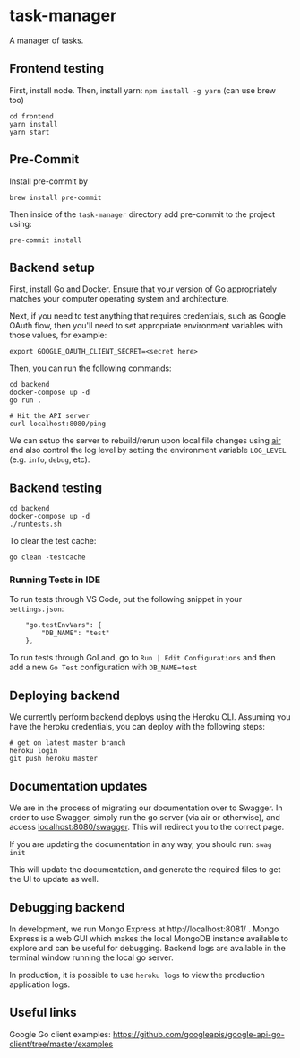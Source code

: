 # task-manager

A manager of tasks.

## Frontend testing

First, install node.
Then, install yarn: `npm install -g yarn` (can use brew too)

```
cd frontend
yarn install
yarn start
```

## Pre-Commit

Install pre-commit by

```
brew install pre-commit
```

Then inside of the `task-manager` directory add pre-commit to the project using:

```
pre-commit install
```

## Backend setup

First, install Go and Docker. Ensure that your version of Go appropriately matches your computer operating system and architecture.

Next, if you need to test anything that requires credentials, such as Google OAuth flow, then you'll need to set appropriate environment variables with those values, for example:

```
export GOOGLE_OAUTH_CLIENT_SECRET=<secret here>
```

Then, you can run the following commands:

```
cd backend
docker-compose up -d
go run .

# Hit the API server
curl localhost:8080/ping
```

We can setup the server to rebuild/rerun upon local file changes using [air](https://github.com/cosmtrek/air) and also control the log level by setting the environment variable `LOG_LEVEL` (e.g. `info`, `debug`, etc).

## Backend testing

```
cd backend
docker-compose up -d
./runtests.sh
```

To clear the test cache:

```
go clean -testcache
```

### Running Tests in IDE
To run tests through VS Code, put the following snippet in your `settings.json`:
```
    "go.testEnvVars": {
        "DB_NAME": "test"
    },
```

To run tests through GoLand, go to `Run | Edit Configurations` and then add a new `Go Test` configuration with `DB_NAME=test`

## Deploying backend

We currently perform backend deploys using the Heroku CLI. Assuming you have the heroku credentials, you can deploy with the following steps:

```
# get on latest master branch
heroku login
git push heroku master
```

## Documentation updates

We are in the process of migrating our documentation over to Swagger. In order to use Swagger, simply run the go server (via air or otherwise), and access [localhost:8080/swagger](localhost:8080/swagger). This will redirect you to the correct page.

If you are updating the documentation in any way, you should run:
`swag init`

This will update the documentation, and generate the required files to get the UI to update as well.

## Debugging backend

In development, we run Mongo Express at http://localhost:8081/ . Mongo Express is a web GUI which makes the local MongoDB instance available to explore and can be useful for debugging. Backend logs are available in the terminal window running the local go server.

In production, it is possible to use `heroku logs` to view the production application logs.

## Useful links

Google Go client examples: https://github.com/googleapis/google-api-go-client/tree/master/examples
